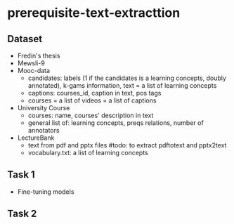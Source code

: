 # prerequisite-text-extracttion

## Dataset
- Fredin's thesis
- Mewsli-9
- Mooc-data
    - candidates: labels (1 if the candidates is a learning concepts, doubly annotated), k-gams information, text = a list of learning concepts
    - captions: courses_id, caption in text, pos tags
    - courses =  a list of videos = a list of captions
- University Course
    - courses: name, courses' description in text
    - general list of:  learning concepts, preqs relations, number of annotators
- LectureBank
    - text from pdf and pptx files #todo: to extract pdftotext and pptx2text
    - vocabulary.txt: a list of learning concepts
## Task 1
- Fine-tuning models
## Task 2